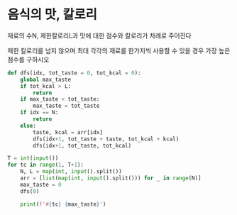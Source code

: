 # 음식의 맛, 칼로리

재료의 수N, 제한칼로리L과 맛에 대한 점수와 칼로리가 차례로 주어진다

제한 칼로리를 넘지 않으며 최대 각각의 재료를 한가지씩 사용할 수 있을 경우 가장 높은 점수를 구하시오

```python
def dfs(idx, tot_taste = 0, tot_kcal = 0):
    global max_taste
    if tot_kcal > L:
        return
    if max_taste < tot_taste:
        max_taste = tot_taste
    if idx == N:
        return
    else:
        taste, kcal = arr[idx]
        dfs(idx+1, tot_taste + taste, tot_kcal + kcal)
        dfs(idx+1, tot_taste, tot_kcal)

T = int(input())
for tc in range(1, T+1):
    N, L = map(int, input().split())
    arr = [list(map(int, input().split())) for _ in range(N)]
    max_taste = 0
    dfs(0)

    print(f'#{tc} {max_taste}')

```

